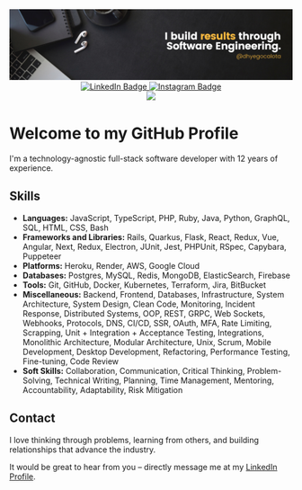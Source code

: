 <div id="header" align="center">
  <a><img src="https://raw.githubusercontent.com/dhyegocalota/dhyegocalota/main/banner.png" /></a>
  <div id="badges">
    <a href="https://www.linkedin.com/in/dhyegocalota/" target="_blank">
      <img src="https://img.shields.io/badge/LinkedIn-0077B5?style=for-the-badge&logo=linkedin&logoColor=white" alt="LinkedIn Badge"/>
    </a>
    <a href="https://www.instagram.com/dhyegocalota/" target="_blank">
      <img src="https://img.shields.io/badge/Instagram-E4405F?style=for-the-badge&logo=instagram&logoColor=white" alt="Instagram Badge"/>
    </a>
  </div>
  <img src="https://komarev.com/ghpvc/?username=dhyegocalota&style=flat-square&color=blue"/>
</div>
<div id="content">
  <h1>Welcome to my GitHub Profile</h1>
  <p>I'm a technology-agnostic full-stack software developer with 12 years of experience.</p>
  <h2>Skills</h2>
  <ul>
    <li><strong>Languages:</strong> JavaScript, TypeScript, PHP, Ruby, Java, Python, GraphQL, SQL, HTML, CSS, Bash</li>
    <li><strong>Frameworks and Libraries:</strong> Rails, Quarkus, Flask, React, Redux, Vue, Angular, Next, Redux, Electron, JUnit, Jest, PHPUnit, RSpec, Capybara, Puppeteer</li>
    <li><strong>Platforms:</strong> Heroku, Render, AWS, Google Cloud</li>
    <li><strong>Databases:</strong> Postgres, MySQL, Redis, MongoDB, ElasticSearch, Firebase</li>
    <li><strong>Tools:</strong> Git, GitHub, Docker, Kubernetes, Terraform, Jira, BitBucket</li>
    <li><strong>Miscellaneous:</strong> Backend, Frontend, Databases, Infrastructure, System Architecture, System Design, Clean Code, Monitoring, Incident Response, Distributed Systems, OOP, REST, GRPC, Web Sockets, Webhooks, Protocols, DNS, CI/CD, SSR, OAuth, MFA, Rate Limiting, Scrapping, Unit + Integration + Acceptance Testing, Integrations, Monolithic Architecture, Modular Architecture, Unix, Scrum, Mobile Development, Desktop Development, Refactoring, Performance Testing, Fine-tuning, Code Review</li>
    <li><strong>Soft Skills:</strong> Collaboration, Communication, Critical Thinking, Problem-Solving, Technical Writing, Planning, Time Management, Mentoring, Accountability, Adaptability, Risk Mitigation</li>
  </ul>
  <h2>Contact</h2>
  <p>I love thinking through problems, learning from others, and building relationships that advance the industry.</p>
  <p>It would be great to hear from you – directly message me at my <a href="https://www.linkedin.com/in/dhyegocalota/" target="_blank">LinkedIn Profile</a>.</p>
</div>
